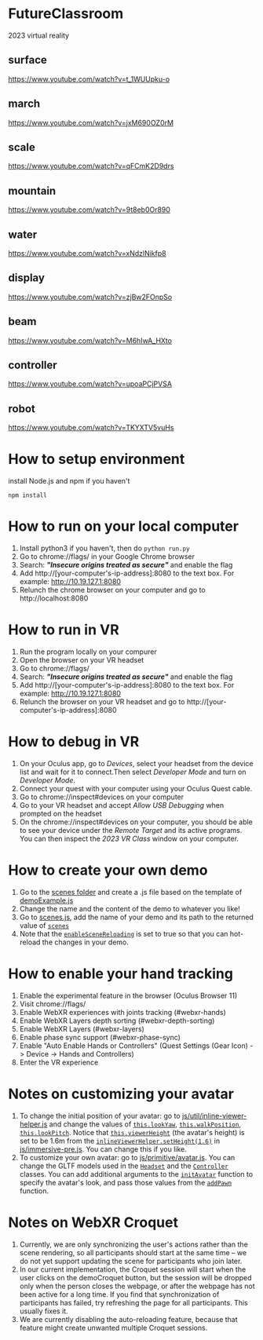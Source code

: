 # FutureClassroom

2023 virtual reality

## surface

https://www.youtube.com/watch?v=t_1WUUpku-o

## march

https://www.youtube.com/watch?v=jxM690OZ0rM

## scale

https://www.youtube.com/watch?v=qFCmK2D9drs

## mountain

https://www.youtube.com/watch?v=9t8eb0Or890

## water

https://www.youtube.com/watch?v=xNdzlNikfp8

## display

https://www.youtube.com/watch?v=zjBw2FOnpSo

## beam

https://www.youtube.com/watch?v=M6hIwA_HXto

## controller

https://www.youtube.com/watch?v=upoaPCjPVSA

## robot

https://www.youtube.com/watch?v=TKYXTV5vuHs

# How to setup environment

install Node.js and npm if you haven't

`npm install`

# How to run on your local computer

1. Install python3 if you haven't, then do `python run.py`
2. Go to chrome://flags/ in your Google Chrome browser
3. Search: ***"Insecure origins treated as secure"*** and enable the flag
4. Add http://[your-computer's-ip-address]:8080 to the text box. For example: http://10.19.127.1:8080
5. Relunch the chrome browser on your computer and go to http://localhost:8080 

# How to run in VR

1. Run the program locally on your compurer
2. Open the browser on your VR headset
3. Go to chrome://flags/
4. Search: ***"Insecure origins treated as secure"*** and enable the flag
5. Add http://[your-computer's-ip-address]:8080 to the text box. For example: http://10.19.127.1:8080
7. Relunch the browser on your VR headset and go to http://[your-computer's-ip-address]:8080 

# How to debug in VR

1. On your Oculus app, go to *Devices*, select your headset from the device list and wait for it to connect.Then select *Developer Mode* and turn on *Developer Mode*.
2. Connect your quest with your computer using your Oculus Quest cable.
3. Go to chrome://inspect#devices on your computer
4. Go to your VR headset and accept *Allow USB Debugging* when prompted on the headset
5. On the chrome://inspect#devices on your computer, you should be able to see your device under the *Remote Target* and its active programs. You can then inspect the *2023 VR Class* window on your computer.

# How to create your own demo

1. Go to the [scenes folder](https://github.com/futurerealitylab/VR-Class-2023/tree/master/js/scenes/) and create a .js file based on the template of [demoExample.js](https://github.com/futurerealitylab/VR-Class-2023/tree/master/js/scenes/demoExample.js)
2. Change the name and the content of the demo to whatever you like!
3. Go to [scenes.js](https://github.com/futurerealitylab/VR-Class-2023/tree/master/js/scenes/scenes.js), add the name of your demo and its path to the returned value of [```scenes```](https://github.com/futurerealitylab/VR-Class-2023/tree/master/js/scenes/scenes.js#L11)
4. Note that the [```enableSceneReloading```](https://github.com/futurerealitylab/VR-Class-2023/tree/master/js/scenes/scenes.js#L10) is set to true so that you can hot-reload the changes in your demo. 

# How to enable your hand tracking

1. Enable the experimental feature in the browser (Oculus Browser 11)
2. Visit chrome://flags/
3. Enable WebXR experiences with joints tracking (#webxr-hands)
4. Enable WebXR Layers depth sorting (#webxr-depth-sorting)
5. Enable WebXR Layers (#webxr-layers)
6. Enable phase sync support (#webxr-phase-sync)
7. Enable "Auto Enable Hands or Controllers" (Quest Settings (Gear Icon) -> Device -> Hands and Controllers)
8. Enter the VR experience

# Notes on customizing your avatar
1. To change the initial position of your avatar: go to [js/util/inline-viewer-helper.js](https://github.com/futurerealitylab/VR-Class-2023/tree/master/js/util/inline-viewer-helper.js) and change the values of [```this.lookYaw```](https://github.com/futurerealitylab/VR-Class-2023/tree/master/js/util/inline-viewer-helper.js#L46), [```this.walkPosition```](https://github.com/futurerealitylab/VR-Class-2023/tree/master/js/util/inline-viewer-helper.js#L47), [```this.lookPitch```](https://github.com/futurerealitylab/VR-Class-2023/tree/master/js/util/inline-viewer-helper.js#L49). Notice that [```this.viewerHeight```](https://github.com/futurerealitylab/VR-Class-2023/tree/master/js/util/inline-viewer-helper.js#L50) (the avatar's height) is set to be 1.6m from the [```inlineViewerHelper.setHeight(1.6)```](https://github.com/futurerealitylab/VR-Class-2023/tree/master/js/immersive-pre.js#L503) in [js/immersive-pre.js](https://github.com/futurerealitylab/VR-Class-2023/tree/master/js/immersive-pre.js). You can change this if you like.
2. To customize your own avatar: go to [js/primitive/avatar.js](https://github.com/futurerealitylab/VR-Class-2023/tree/master/js/primitive/avatar.js). You can change the GLTF models used in the [```Headset```](https://github.com/futurerealitylab/VR-Class-2023/tree/master/js/primitive/avatar.js#L101) and the [```Controller```](https://github.com/futurerealitylab/VR-Class-2023/tree/master/js/primitive/avatar.js#L114) classes. You can add additional arguments to the [```initAvatar```](https://github.com/futurerealitylab/VR-Class-2023/tree/master/js/primitive/avatar.js#L8) function to specify the avatar's look, and pass those values from the [```addPawn```](https://github.com/futurerealitylab/VR-Class-2023/tree/master/js/util/croquetlib.js#L162) function.

# Notes on WebXR Croquet
1. Currently, we are only synchronizing the user's actions rather than the scene rendering, so all participants should start at the same time – we do not yet support updating the scene for participants who join later.
2. In our current implementation, the Croquet session will start when the user clicks on the demoCroquet button, but the session will be dropped only when the person closes the webpage, or after the webpage has not been active for a long time. 
If you find that synchronization of participants has failed, try refreshing the page for all participants. This usually fixes it.
3. We are currently disabling the auto-reloading feature, because that feature might create unwanted multiple Croquet sessions.
